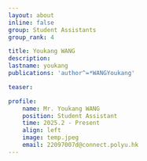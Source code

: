 ```yaml
---
layout: about
inline: false
group: Student Assistants
group_rank: 4

title: Youkang WANG
description: 
lastname: youkang
publications: 'author^=*WANGYoukang'

teaser: 

profile:
    name: Mr. Youkang WANG
    position: Student Assistant
    time: 2025.2 - Present
    align: left
    image: temp.jpeg
    email: 22097007d@connect.polyu.hk
---
```


<!-- # Student Assistants

**Wengyu ZHANG**

Student Assistant, Undergraduate Student, Department of Computing, The Hong Kong Polytechnic University

[Homepage](https://wengyuzhang.com)
[Google Scholar](https://scholar.google.com/citations?user=zgV2AIAAAAAJ)
[wengyu.zhang@connect.polyu.hk](mailto:wengyu.zhang@connect.polyu.hk) -->
